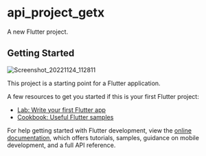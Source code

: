# api_project_getx

A new Flutter project.

## Getting Started
![Screenshot_20221124_112811](https://user-images.githubusercontent.com/110228652/203710162-9dc7f02e-0e39-4db8-a6e3-9ff8a9886ffa.png)

This project is a starting point for a Flutter application.

A few resources to get you started if this is your first Flutter project:

- [Lab: Write your first Flutter app](https://docs.flutter.dev/get-started/codelab)
- [Cookbook: Useful Flutter samples](https://docs.flutter.dev/cookbook)

For help getting started with Flutter development, view the
[online documentation](https://docs.flutter.dev/), which offers tutorials,
samples, guidance on mobile development, and a full API reference.
